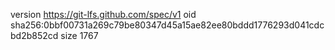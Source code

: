 version https://git-lfs.github.com/spec/v1
oid sha256:0bbf00731a269c79be80347d45a15ae82ee80bddd1776293d041cdcbd2b852cd
size 1767
